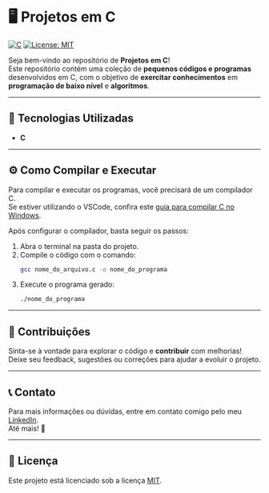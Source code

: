 # 🖥️ Projetos em C

[![C](https://img.shields.io/badge/C-A8B9CC?style=for-the-badge&logo=c&logoColor=white)](https://en.wikipedia.org/wiki/C_(programming_language))
[![License: MIT](https://img.shields.io/badge/License-MIT-yellow.svg?style=for-the-badge)](LICENSE)

Seja bem-vindo ao repositório de **Projetos em C**!  
Este repositório contém uma coleção de **pequenos códigos e programas** desenvolvidos em C, com o objetivo de **exercitar conhecimentos** em **programação de baixo nível** e **algoritmos**.

---

## 🔧 Tecnologias Utilizadas

- **C**

---

## ⚙️ Como Compilar e Executar

Para compilar e executar os programas, você precisará de um compilador C.  
Se estiver utilizando o VSCode, confira este [guia para compilar C no Windows](https://medium.com/@juniortrojilio/preparando-o-vs-code-para-compilar-c-c-no-windows-988f4a91a557).

Após configurar o compilador, basta seguir os passos:

1. Abra o terminal na pasta do projeto.
2. Compile o código com o comando:  
   ```bash
   gcc nome_do_arquivo.c -o nome_do_programa
   ```
3. Execute o programa gerado:  
   ```bash
   ./nome_do_programa
   ```

---

## 🤝 Contribuições

Sinta-se à vontade para explorar o código e **contribuir** com melhorias!  
Deixe seu feedback, sugestões ou correções para ajudar a evoluir o projeto.

---

## 📞 Contato

Para mais informações ou dúvidas, entre em contato comigo pelo meu [LinkedIn](https://www.linkedin.com/in/cmiguelwm/).  
Até mais! 👋

---

## 📄 Licença

Este projeto está licenciado sob a licença [MIT](LICENSE).
